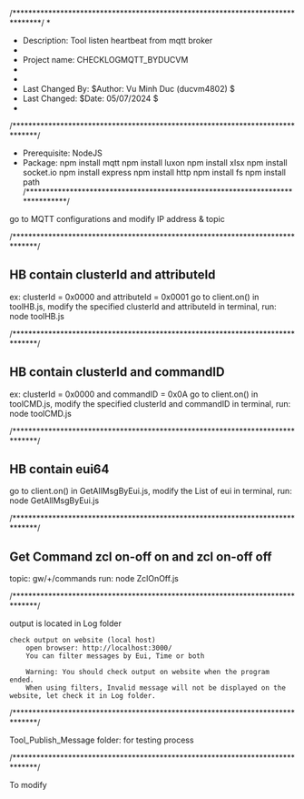 /*******************************************************************************/
 *
 * Description: Tool listen heartbeat from mqtt broker
 *
 * Project name: CHECKLOGMQTT_BYDUCVM
 *
 *
 * Last Changed By:  $Author: Vu Minh Duc (ducvm4802) $
 * Last Changed:     $Date: 05/07/2024 $
 *
 /******************************************************************************/

- Prerequisite: NodeJS
- Package:
    npm install mqtt
    npm install luxon
    npm install xlsx 
    npm install socket.io 
    npm install express 
    npm install http
    npm install fs
    npm install path
 /******************************************************************************/

 go to MQTT configurations and modify IP address & topic

 /******************************************************************************/

<h2> HB contain clusterId  and attributeId </h2>
ex: clusterId = 0x0000 and attributeId = 0x0001
go to client.on() in toolHB.js, modify the specified clusterId and attributeId
in terminal, run: node toolHB.js

 /******************************************************************************/

<h2> HB contain clusterId  and commandID </h2>
ex: clusterId = 0x0000 and commandID = 0x0A
go to client.on() in toolCMD.js, modify the specified clusterId and commandID
in terminal, run: node toolCMD.js

 /******************************************************************************/

<h2> HB contain eui64 </h2>
go to client.on() in GetAllMsgByEui.js, modify the List of eui 
in terminal, run: node GetAllMsgByEui.js

 /******************************************************************************/

<h2> Get Command zcl on-off on and zcl on-off off </h2>
topic: gw/+/commands
run: node ZclOnOff.js

 /******************************************************************************/

output is located in Log folder 

```
check output on website (local host)
    open browser: http://localhost:3000/
    You can filter messages by Eui, Time or both

    Warning: You should check output on website when the program ended.
    When using filters, Invalid message will not be displayed on the website, let check it in Log folder.
```


 /******************************************************************************/

 Tool_Publish_Message folder: for testing process

 /******************************************************************************/

 To modify 
